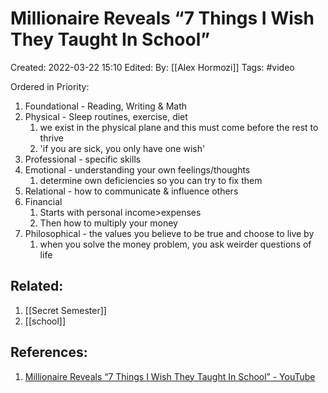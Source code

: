 # Millionaire Reveals “7 Things I Wish They Taught In School”
Created: 2022-03-22 15:10
Edited:
By: [[Alex Hormozi]]
Tags: #video 

Ordered in Priority:

1. Foundational - Reading, Writing & Math
2. Physical - Sleep routines, exercise, diet
	1. we exist in the physical plane and this must come before the rest to thrive
	2. 'if you are sick, you only have one wish'
3. Professional - specific skills
4. Emotional - understanding your own feelings/thoughts
	1. determine own deficiencies so you can try to fix them
5. Relational - how to communicate & influence others
6. Financial
	1. Starts with personal income>expenses
	2. Then how to multiply your money
7. Philosophical - the values you believe to be true and choose to live by
	1. when you solve the money problem, you ask weirder questions of life

## Related:
1. [[Secret Semester]]
2. [[school]]

## References:
1. [Millionaire Reveals “7 Things I Wish They Taught In School” - YouTube](https://www.youtube.com/watch?v=t7o8dtUWPQg)